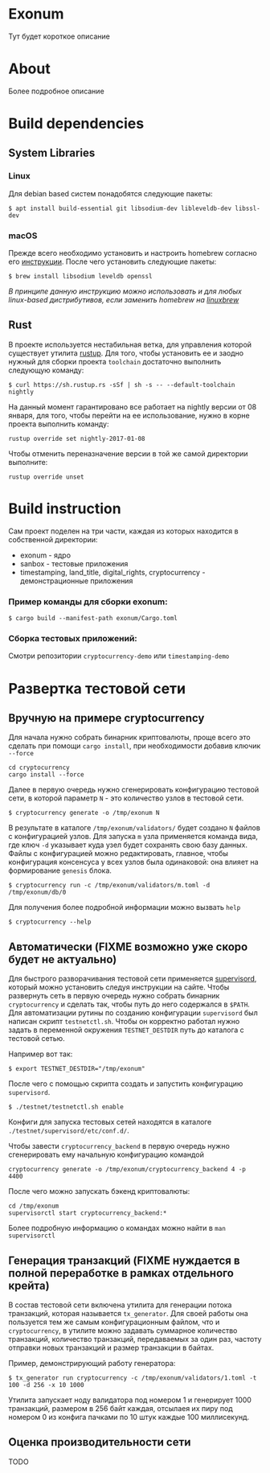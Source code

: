 # Exonum

Тут будет короткое описание

# About

Более подробное описание

# Build dependencies

## System Libraries

### Linux

Для debian based систем понадобятся следующие пакеты:
```
$ apt install build-essential git libsodium-dev libleveldb-dev libssl-dev
```

### macOS

Прежде всего необходимо установить и настроить homebrew согласно его [инструкции](http://brew.sh/). После чего установить следующие пакеты:
```
$ brew install libsodium leveldb openssl
```

_В принципе данную инструкцию можно использовать и для любых linux-based дистрибутивов, если заменить homebrew на [linuxbrew](http://linuxbrew.sh/)_

## Rust

В проекте используется нестабильная ветка, для управления которой существует утилита [rustup](https://www.rustup.rs/).
Для того, чтобы установить ее и заодно нужный для сборки проекта `toolchain` достаточно выполнить следующую команду:
```
$ curl https://sh.rustup.rs -sSf | sh -s -- --default-toolchain nightly
```
На данный момент гарантировано все работает на nightly версии от 08 января, для того,
чтобы перейти на ее использование, нужно в корне проекта выполнить команду:
```
rustup override set nightly-2017-01-08
```
Чтобы отменить переназначение версии в той же самой директории выполните:
```
rustup override unset
```

# Build instruction

Сам проект поделен на три части, каждая из которых находится в собственной директории:
 * exonum - ядро
 * sanbox - тестовые приложения
 * timestamping, land_title, digital_rights, cryptocurrency - демонстрационные приложения

### Пример команды для сборки exonum:
```
$ cargo build --manifest-path exonum/Cargo.toml
```

### Сборка тестовых приложений:

Смотри репозитории `cryptocurrency-demo` или `timestamping-demo`

# Развертка тестовой сети

## Вручную на примере cryptocurrency

Для начала нужно собрать бинарник криптовалюты, проще всего это сделать при помощи `cargo install`, при необходимости добавив ключик `--force`
```
cd cryptocurrency
cargo install --force
```
Далее в  первую очередь нужно сгенерировать конфигурацию тестовой сети, в которой параметр `N` - это количество узлов в тестовой сети.
```
$ cryptocurrency generate -o /tmp/exonum N
```
В результате в каталоге `/tmp/exonum/validators/` будет создано `N` файлов с конфигурацией узлов. 
Для запуска `m` узла применяется команда вида, где ключ `-d` указывает куда узел будет сохранять свою базу данных. 
Файлы с конфигурацией можно редактировать, главное, чтобы конфигурация консенсуса у всех узлов была одинаковой: она влияет на формирование `genesis` блока.
```
$ cryptocurrency run -c /tmp/exonum/validators/m.toml -d /tmp/exonum/db/0
```
Для получения более подробной информации можно вызвать `help`
```
$ cryptocurrency --help
```


## Автоматически (FIXME возможно уже скоро будет не актуально)

Для быстрого разворачивания тестовой сети применяется [supervisord](http://supervisord.org/), который можно установить следуя инструкции на сайте.
Чтобы развернуть сеть в первую очередь нужно собрать бинарник `cryptocurrency` и сделать так, чтобы путь до него содержался в `$PATH`. 
Для автоматизации рутины по созданию конфигурации `supervisord` был написан скрипт `testnetctl.sh`. 
Чтобы он корректно работал нужно задать в переменной окружения `TESTNET_DESTDIR` путь до каталога с тестовой сетью.

Например вот так:
```
$ export TESTNET_DESTDIR="/tmp/exonum"
```

После чего с помощью скрипта создать и запустить конфигурацию `supervisord`.
```
$ ./testnet/testnetctl.sh enable
```

Конфиги для запуска тестовых сетей находятся в каталоге `./testnet/supervisord/etc/conf.d/`.

Чтобы завести `cryptocurrency_backend` в первую очередь нужно сгенерировать ему начальную конфигурацию командой
```
cryptocurrency generate -o /tmp/exonum/cryptocurrency_backend 4 -p 4400
```

После чего можно запускать бэкенд криптовалюты:
```
cd /tmp/exonum
supervisorctl start cryptocurrency_backend:*
```
Более подробную информацию о командах можно найти в `man supervisorctl`

## Генерация транзакций (FIXME нуждается в полной переработке в рамках отдельного крейта)

В состав тестовой сети включена утилита для генерации потока транзакций, которая называется `tx_generator`.
Для своей работы она пользуется тем же самым конфигурационным файлом, что и `cryptocurrency`,
в утилите можно задавать суммарное количество транзакций, количество транзакций, передаваемых за один раз,
частоту отправки новых транзакций и размер транзакции в байтах.

Пример, демонстрирующий работу генератора:
```
$ tx_generator run cryptocurrency -c /tmp/exonum/validators/1.toml -t 100 -d 256 -x 10 1000
```

Утилита запускает ноду валидатора под номером 1 и генерирует 1000 транзакций, размером в 256 байт каждая,
отсылаея их пиру под номером 0 из конфига пачками по 10 штук каждые 100 миллисекунд.

## Оценка производительности сети

TODO

